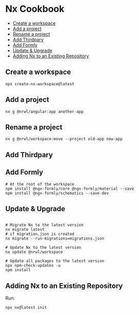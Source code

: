 # Nx Cookbook

<!-- @import "[TOC]" {cmd="toc" depthFrom=2 depthTo=5 orderedList=false} -->

<!-- code_chunk_output -->

- [Create a workspace](#create-a-workspace)
- [Add a project](#add-a-project)
- [Rename a project](#rename-a-project)
- [Add Thirdpary](#add-thirdpary)
- [Add Formly](#add-formly)
- [Update & Upgrade](#update--upgrade)
- [Adding Nx to an Existing Repository](#adding-nx-to-an-existing-repository)

<!-- /code_chunk_output -->

## Create a workspace

```shell
npx create-nx-workspace@latest
```

## Add a project

```shell
nx g @nrwl/angular:app another-app
```

## Rename a project

```shell
nx g @nrwl/workspace:move --project old-app new-app
```

## Add Thirdpary

## Add Formly

```shell
# At the root of the workspace
npm install @ngx-formly/core @ngx-formly/material --save
npm install @ngx-formly/schematics --save-dev
```

## Update & Upgrade

```shell

# Migrate Nx to the latest version
nx migrate latest
# if migration.json is created
nx migrate --run-migrations=migrations.json

# Update Nx to the latest version
nx update @nrwl/workspace

# Update all packages to the latest version
npx npm-check-updates -u
npm install
```

## Adding Nx to an Existing Repository

Run:

```shell
npx nx@latest init
```
